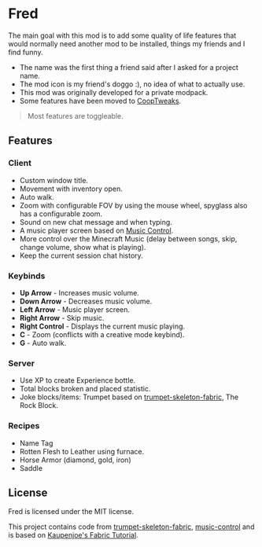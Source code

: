 # Fred

The main goal with this mod is to add some quality of life features that would normally need another mod to be installed, things my friends and I find funny.

- The name was the first thing a friend said after I asked for a project name.
- The mod icon is my friend's doggo :), no idea of what to actually use.
- This mod was originally developed for a private modpack.
- Some features have been moved to [CoopTweaks](https://github.com/Kyagara/CoopTweaks).

> Most features are toggleable.

## Features

### Client

- Custom window title.
- Movement with inventory open.
- Auto walk.
- Zoom with configurable FOV by using the mouse wheel, spyglass also has a configurable zoom.
- Sound on new chat message and when typing.
- A music player screen based on [Music Control](https://github.com/sf-inc/music_control).
- More control over the Minecraft Music (delay between songs, skip, change volume, show what is playing).
- Keep the current session chat history.

### Keybinds

- **Up Arrow** - Increases music volume.
- **Down Arrow** - Decreases music volume.
- **Left Arrow** - Music player screen.
- **Right Arrow** - Skip music.
- **Right Control** - Displays the current music playing.
- **C** - Zoom (conflicts with a creative mode keybind).
- **G** - Auto walk.

### Server

- Use XP to create Experience bottle.
- Total blocks broken and placed statistic.
- Joke blocks/items: Trumpet based on [trumpet-skeleton-fabric](https://github.com/JamiesWhiteShirt/trumpet-skeleton-fabric/), The Rock Block.

### Recipes

- Name Tag
- Rotten Flesh to Leather using furnace.
- Horse Armor (diamond, gold, iron)
- Saddle

## License

Fred is licensed under the MIT license.

This project contains code
from [trumpet-skeleton-fabric](https://github.com/JamiesWhiteShirt/trumpet-skeleton-fabric/), [music-control](https://github.com/sf-inc/music_control) and is based on [Kaupenjoe's Fabric Tutorial](https://www.youtube.com/playlist?list=PLKGarocXCE1EeLZggaXPJaARxnAbUD8Y_).
